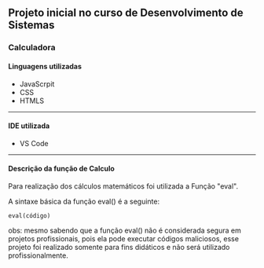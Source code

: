 ## Projeto inicial no curso de Desenvolvimento de Sistemas
### Calculadora 

#### Linguagens utilizadas
- JavaScrpit
- CSS
- HTMLS
---
#### IDE utilizada
- VS Code
---
#### Descrição da função de Calculo
Para realização dos cálculos matemáticos foi utilizada a Função "eval".

A sintaxe básica da função eval() é a seguinte:
```
eval(código)
```
obs: mesmo sabendo que a função eval() não é considerada segura em projetos
profissionais, pois ela pode executar códigos maliciosos, esse projeto foi 
realizado somente para fins didáticos e não será utilizado profissionalmente.
